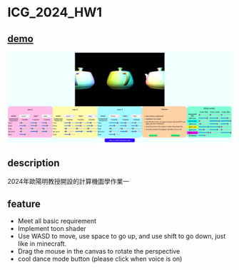 # ICG_2024_HW1
## [demo](https://yohe-tw.github.io/ICG_2024_hw1/)
![](/demo.png)
## description
2024年歐陽明教授開設的計算機圖學作業一
## feature
- Meet all basic requirement
- Implement toon shader
- Use WASD to move, use space to go up, and use shift to go down, just like in minecraft.
- Drag the mouse in the canvas to rotate the perspective
- cool dance mode button (please click when voice is on)
